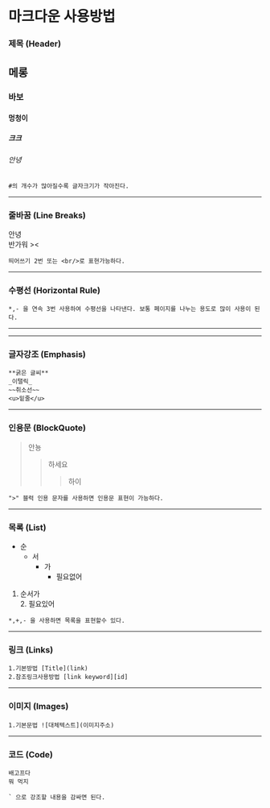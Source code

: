 
# **마크다운 사용방법**

### **제목 (Header)**

## 메롱
### 바보
#### 멍청이
##### 크크
###### 안녕 
 ```
#의 개수가 많아질수록 글자크기가 작아진다.
 ```
 ---
### **줄바꿈 (Line Breaks)**  

안녕 <br/> 반가워 ><
```  
띄어쓰기 2번 또는 <br/>로 표현가능하다.
```
---
### **수평선 (Horizontal Rule)**  

```
*,- 을 연속 3번 사용하여 수평선을 나타낸다. 보통 페이지를 나누는 용도로 많이 사용이 된다.
```
***
---
### **글자강조 (Emphasis)**

```
**굵은 글씨**
_이탤릭_
~~취소선~~
<u>밑줄</u>
```
---
### **인용문 (BlockQuote)**
>안뇽
>> 하세요
>>> 하이
```
">" 블럭 인용 문자를 사용하면 인용문 표현이 가능하다.
```
---
### **목록 (List)**
* 순  
  * 서
    * 가  
      * 필요없어

1. 순서가  
     2. 필요있어
```
*,+,- 을 사용하면 목록을 표현할수 있다.
```
---
### **링크 (Links)**
```
1.기본방법 [Title](link)
2.참조링크사용방법 [link keyword][id]
```
---
### **이미지 (Images)**
```
1.기본문법 ![대체텍스트](이미지주소)
```
---
### **코드 (Code)**

`배고프다`  
`뭐 먹지`
```
` 으로 강조할 내용을 감싸면 된다.
```